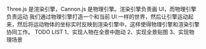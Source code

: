 Three.js 是渲染引擎，Cannon.js 是物理引擎。渲染引擎负责画 UI，而物理引擎负责运动
我们通过物理引擎打造一个和当前 UI 一样的世界，然后让引擎运动起来，然后将运动物体的坐标实时反映到渲染引擎中，这样使得物理引擎和渲染引擎协同工作。
TODO LIST
1、实现人物在全景中跑动
2、实现全景贴图
3、实现物理场景